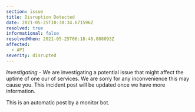 ```yaml
---
section: issue
title: Disruption Detected
date: 2021-05-25T10:30:34.671596Z
resolved: true
informational: false
resolvedWhen: 2021-05-25T06:18:48.088093Z
affected:
  - API
severity: disrupted
---
```

*Investigating* - We are investigating a potential issue that might affect the uptime of one our of services. We are sorry for any inconvenience this may cause you. This incident post will be updated once we have more information.

This is an automatic post by a monitor bot.
        
